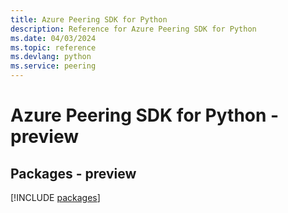 ```yaml
---
title: Azure Peering SDK for Python
description: Reference for Azure Peering SDK for Python
ms.date: 04/03/2024
ms.topic: reference
ms.devlang: python
ms.service: peering
---
```

# Azure Peering SDK for Python - preview
## Packages - preview
[!INCLUDE [packages](peering-index.md)]